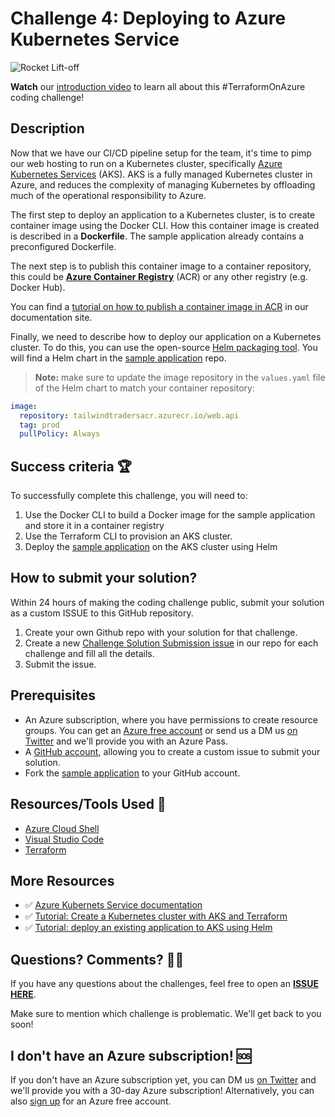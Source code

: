 # Challenge 4: Deploying to Azure Kubernetes Service

![Rocket Lift-off](../assets/Liftoff-Badger-400x400.png)

**Watch** our [introduction video](https://aka.ms/tfonazure/vid/day4) to learn all about this #TerraformOnAzure coding challenge!

## Description

Now that we have our CI/CD pipeline setup for the team, it's time to pimp our web hosting to run on a Kubernetes cluster, specifically [Azure Kubernetes Services](https://docs.microsoft.com/en-us/azure/aks/intro-kubernetes?ocid=aid3015373_ThankYou_DevComm&eventId=HashiConfTerraformonAzure_JK1-K2-hoArJ) (AKS). AKS is a fully managed Kubernetes cluster in Azure, and reduces the complexity of managing Kubernetes by offloading much of the operational responsibility to Azure.

The first step to deploy an application to a Kubernetes cluster, is to create container image using the Docker CLI. How this container image is created is described in a **Dockerfile**.  The sample application already contains a preconfigured Dockerfile.

The next step is to publish this container image to a container repository, this could be **[Azure Container Registry](https://docs.microsoft.com/en-us/azure/container-registry/container-registry-intro?ocid=aid3015373_ThankYou_DevComm&eventId=HashiConfTerraformonAzure_JK1-K2-hoArJ)** (ACR) or any other registry (e.g. Docker Hub).

You can find a [tutorial on how to publish a container image in ACR](https://docs.microsoft.com/en-us/azure/container-registry/container-registry-get-started-docker-cli?ocid=aid3015373_ThankYou_DevComm&eventId=HashiConfTerraformonAzure_JK1-K2-hoArJ) in our documentation site.

Finally, we need to describe how to deploy our application on a Kubernetes cluster. To do this, you can use the open-source [Helm packaging tool](https://helm.sh). You will find a Helm chart in the [sample application](https://github.com/Terraform-On-Azure-Workshop/AzureEats-Website) repo.

> **Note:** make sure to update the image repository in the ```values.yaml``` file of the Helm chart to match your container repository:

```yaml
image:
  repository: tailwindtradersacr.azurecr.io/web.api
  tag: prod
  pullPolicy: Always
```


## Success criteria 🏆

To successfully complete this challenge, you will need to:

1. Use the Docker CLI to build a Docker image for the sample application and store it in a container registry
2. Use the Terraform CLI to provision an AKS cluster.
3. Deploy the [sample application](https://github.com/Terraform-On-Azure-Workshop/AzureEats-Website) on the AKS cluster using Helm


## How to submit your solution?

Within 24 hours of making the coding challenge public, submit your solution as a custom ISSUE to this GitHub repository.

 1. Create your own Github repo with your solution for that challenge.
 2. Create a new [Challenge Solution Submission issue](https://github.com/Terraform-On-Azure-Workshop/terraform-azure-hashiconf2020/issues/new/choose) in our repo for each challenge and fill all the details.
 3. Submit the issue.

## Prerequisites

- An Azure subscription, where you have permissions to create resource groups. You can get an [Azure free account](https://azure.microsoft.com/en-us/free/?ocid=aid3015373_ThankYou_DevComm&eventId=HashiConfTerraformonAzure_JK1-K2-hoArJ) or send us a DM us [on Twitter](https://twitter.com/msdev_nl) and we'll provide you with an Azure Pass.
- A [GitHub account](https://github.com/), allowing you to create a custom issue to submit your solution. 
- Fork the [sample application](https://github.com/Terraform-On-Azure-Workshop/AzureEats-Website) to your GitHub account.

## Resources/Tools Used 🚀

* [Azure Cloud Shell](https://shell.azure.com)
* [Visual Studio Code](https://code.visualstudio.com)
* [Terraform](https://www.terraform.io/)

## More Resources

* ✅ [Azure Kubernets Service documentation](https://docs.microsoft.com/en-us/azure/aks/intro-kubernetes?ocid=aid3015373_ThankYou_DevComm&eventId=HashiConfTerraformonAzure_JK1-K2-hoArJ)
* ✅ [Tutorial: Create a Kubernetes cluster with AKS and Terraform](https://docs.microsoft.com/en-us/azure/developer/terraform/create-k8s-cluster-with-tf-and-aks?ocid=aid3015373_ThankYou_DevComm&eventId=HashiConfTerraformonAzure_JK1-K2-hoArJ)
* ✅ [Tutorial: deploy an existing application to AKS using Helm](https://docs.microsoft.com/en-us/azure/aks/kubernetes-helm?ocid=aid3015373_ThankYou_DevComm&eventId=HashiConfTerraformonAzure_JK1-K2-hoArJ)


## Questions? Comments? 🙋‍♀️

If you have any questions about the challenges, feel free to open an **[ISSUE HERE](https://github.com/Terraform-On-Azure-Workshop/terraform-azure-hashiconf2020/issues)**.

Make sure to mention which challenge is problematic. We'll get back to you soon!

## I don't have an Azure subscription! 🆘

If you don't have an Azure subscription yet, you can DM us [on Twitter](https://twitter.com/msdev_nl) and we'll provide you with a 30-day Azure subscription! Alternatively, you can also [sign up](https://azure.microsoft.com/en-us/free/) for an Azure free account.
